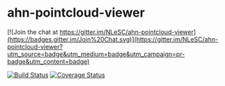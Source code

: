 # ahn-pointcloud-viewer

[![Join the chat at https://gitter.im/NLeSC/ahn-pointcloud-viewer](https://badges.gitter.im/Join%20Chat.svg)](https://gitter.im/NLeSC/ahn-pointcloud-viewer?utm_source=badge&utm_medium=badge&utm_campaign=pr-badge&utm_content=badge)

[![Build Status](https://travis-ci.org/NLeSC/ahn-pointcloud-viewer.svg)](https://travis-ci.org/NLeSC/ahn-pointcloud-viewer)
[![Coverage Status](https://coveralls.io/repos/NLeSC/ahn-pointcloud-viewer/badge.svg?branch=server)](https://coveralls.io/r/NLeSC/ahn-pointcloud-viewer?branch=server)

